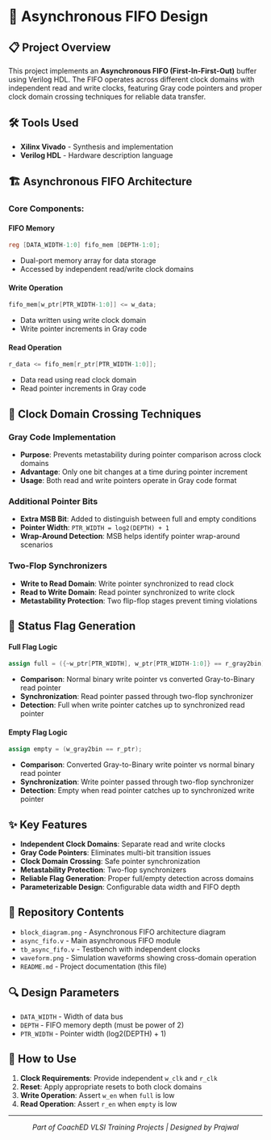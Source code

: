 # 🔄 Asynchronous FIFO Design

## 📋 Project Overview

This project implements an **Asynchronous FIFO (First-In-First-Out)** buffer using Verilog HDL. The FIFO operates across different clock domains with independent read and write clocks, featuring Gray code pointers and proper clock domain crossing techniques for reliable data transfer.

## 🛠️ Tools Used
- **Xilinx Vivado** - Synthesis and implementation
- **Verilog HDL** - Hardware description language

## 🏗️ Asynchronous FIFO Architecture

### Core Components:

#### **FIFO Memory**
```verilog
reg [DATA_WIDTH-1:0] fifo_mem [DEPTH-1:0];
```
- Dual-port memory array for data storage
- Accessed by independent read/write clock domains

#### **Write Operation**
```verilog
fifo_mem[w_ptr[PTR_WIDTH-1:0]] <= w_data;
```
- Data written using write clock domain
- Write pointer increments in Gray code

#### **Read Operation**
```verilog
r_data <= fifo_mem[r_ptr[PTR_WIDTH-1:0]];
```
- Data read using read clock domain
- Read pointer increments in Gray code

## 🔗 Clock Domain Crossing Techniques

### **Gray Code Implementation**
- **Purpose**: Prevents metastability during pointer comparison across clock domains
- **Advantage**: Only one bit changes at a time during pointer increment
- **Usage**: Both read and write pointers operate in Gray code format

### **Additional Pointer Bits**
- **Extra MSB Bit**: Added to distinguish between full and empty conditions
- **Pointer Width**: `PTR_WIDTH = log2(DEPTH) + 1`
- **Wrap-Around Detection**: MSB helps identify pointer wrap-around scenarios

### **Two-Flop Synchronizers**
- **Write to Read Domain**: Write pointer synchronized to read clock
- **Read to Write Domain**: Read pointer synchronized to write clock
- **Metastability Protection**: Two flip-flop stages prevent timing violations

## 🏁 Status Flag Generation

#### **Full Flag Logic**
```verilog
assign full = ({~w_ptr[PTR_WIDTH], w_ptr[PTR_WIDTH-1:0]} == r_gray2bin);
```
- **Comparison**: Normal binary write pointer vs converted Gray-to-Binary read pointer
- **Synchronization**: Read pointer passed through two-flop synchronizer
- **Detection**: Full when write pointer catches up to synchronized read pointer

#### **Empty Flag Logic**
```verilog
assign empty = (w_gray2bin == r_ptr);
```
- **Comparison**: Converted Gray-to-Binary write pointer vs normal binary read pointer
- **Synchronization**: Write pointer passed through two-flop synchronizer
- **Detection**: Empty when read pointer catches up to synchronized write pointer

## ✨ Key Features

- **Independent Clock Domains**: Separate read and write clocks
- **Gray Code Pointers**: Eliminates multi-bit transition issues
- **Clock Domain Crossing**: Safe pointer synchronization
- **Metastability Protection**: Two-flop synchronizers
- **Reliable Flag Generation**: Proper full/empty detection across domains
- **Parameterizable Design**: Configurable data width and FIFO depth

## 📁 Repository Contents

- `block_diagram.png` - Asynchronous FIFO architecture diagram
- `async_fifo.v` - Main asynchronous FIFO module
- `tb_async_fifo.v` - Testbench with independent clocks
- `waveform.png` - Simulation waveforms showing cross-domain operation
- `README.md` - Project documentation (this file)

## 🔍 Design Parameters

- `DATA_WIDTH` - Width of data bus
- `DEPTH` - FIFO memory depth (must be power of 2)
- `PTR_WIDTH` - Pointer width (log2(DEPTH) + 1)

## 🚀 How to Use

1. **Clock Requirements**: Provide independent `w_clk` and `r_clk`
2. **Reset**: Apply appropriate resets to both clock domains
3. **Write Operation**: Assert `w_en` when `full` is low
4. **Read Operation**: Assert `r_en` when `empty` is low


---

<p align="center">
  <i>Part of CoachED VLSI Training Projects | Designed by Prajwal</i>
</p>